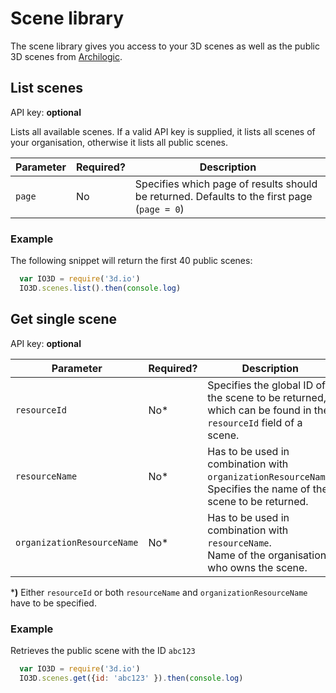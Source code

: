# Scene library

The scene library gives you access to your 3D scenes as well as the public 3D scenes from [Archilogic](https://spaces.archilogic.com/explore).

## List scenes

API key: **optional**

Lists all available scenes.
If a valid API key is supplied, it lists all scenes of your organisation, otherwise it lists all public scenes.

| Parameter | Required? | Description |
| --- | --- | --- |
| `page` | No | Specifies which page of results should be returned. Defaults to the first page (`page = 0`) |

### Example

The following snippet will return the first 40 public scenes:

```javascript
  var IO3D = require('3d.io')
  IO3D.scenes.list().then(console.log)
```
<!--
```bash
  curl -X POST -H 'content-type: application/json' -d '{ \
    "json-rpc": 2.0, \
    "id": "some-random-id", \
    "method": "Model.list", \
    "params": { \
      "filter": {} \
    } \
  }'
```
-->

## Get single scene

API key: **optional**

| Parameter | Required? | Description |
| --- | --- | --- |
| `resourceId` | No* | Specifies the global ID of the scene to be returned, which can be found in the `resourceId` field of a scene. |
| `resourceName` | No* | Has to be used in combination with `organizationResourceName`.<br>Specifies the name of the scene to be returned. |
| `organizationResourceName` | No* | Has to be used in combination with `resourceName`.<br>Name of the organisation who owns the scene.

***)** Either `resourceId` or both `resourceName` and `organizationResourceName` have to be specified.

### Example

Retrieves the public scene with the ID `abc123`

```javascript
  var IO3D = require('3d.io')
  IO3D.scenes.get({id: 'abc123' }).then(console.log)
```
<!--
```bash
  curl -X POST -H 'content-type: application/json' -d '{ \
    "json-rpc": 2.0, \
    "id": "some-random-id", \
    "method": "Model.read", \
    "params": { \
      "arguments": { \
        "resourceId": "abc123" \
      } \
    } \
  }'
```
-->
